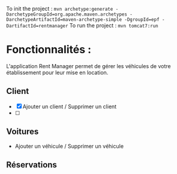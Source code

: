 To init the project : `mvn archetype:generate -DarchetypeGroupId=org.apache.maven.archetypes -DarchetypeArtifactId=maven-archetype-simple -DgroupId=epf -DartifactId=rentmanager`
To run the project : `mvn tomcat7:run`


# Fonctionnalités : 

L'application Rent Manager permet de gérer les véhicules de votre établissement pour leur mise en location. 

## Client

-[x] Ajouter un client / Supprimer un client
-[ ]

## Voitures 

*  Ajouter un véhicule / Supprimer un véhicule


## Réservations
